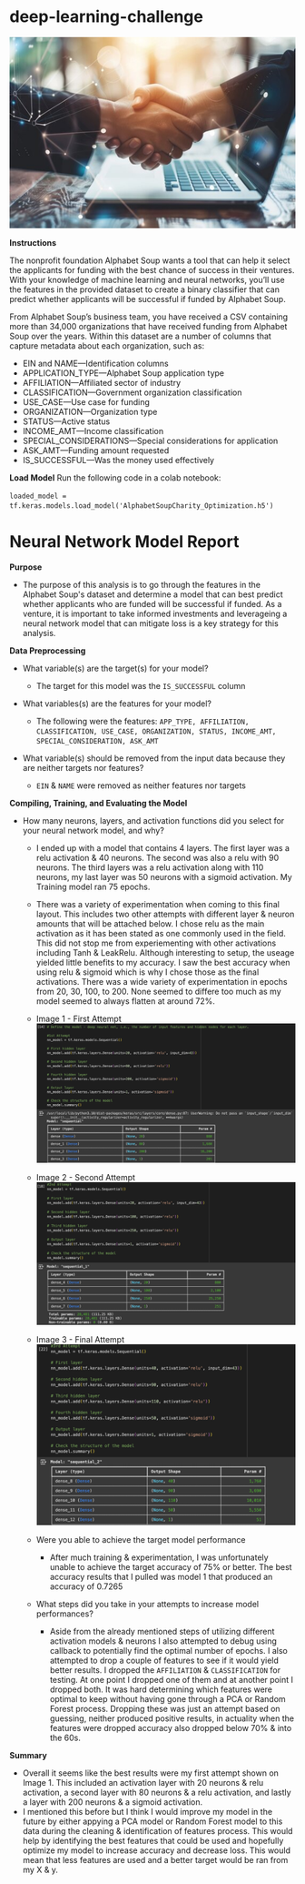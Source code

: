 # deep-learning-challenge
![alt text](image.png)

__Instructions__

The nonprofit foundation Alphabet Soup wants a tool that can help it select the applicants for funding with the best chance of success in their ventures. With your knowledge of machine learning and neural networks, you’ll use the features in the provided dataset to create a binary classifier that can predict whether applicants will be successful if funded by Alphabet Soup.

From Alphabet Soup’s business team, you have received a CSV containing more than 34,000 organizations that have received funding from Alphabet Soup over the years. Within this dataset are a number of columns that capture metadata about each organization, such as:

* EIN and NAME—Identification columns
* APPLICATION_TYPE—Alphabet Soup application type
* AFFILIATION—Affiliated sector of industry
* CLASSIFICATION—Government organization classification
* USE_CASE—Use case for funding
* ORGANIZATION—Organization type
* STATUS—Active status
* INCOME_AMT—Income classification
* SPECIAL_CONSIDERATIONS—Special considerations for application
* ASK_AMT—Funding amount requested
* IS_SUCCESSFUL—Was the money used effectively

__Load Model__
Run the following code in a colab notebook:

`loaded_model = tf.keras.models.load_model('AlphabetSoupCharity_Optimization.h5')`

# __Neural Network Model Report__

__Purpose__

* The purpose of this analysis is to go through the features in the Alphabet Soup's dataset and determine a model that can best predict whether applicants who are funded will be successful if funded. As a venture, it is important to take informed investments and leverageing a neural network model that can mitigate loss is a key strategy for this analysis.

__Data Preprocessing__

* What variable(s) are the target(s) for your model?
    * The target for this model was the `IS_SUCCESSFUL` column

* What variables(s) are the features for your model?
    * The following were the features: `APP_TYPE, AFFILIATION, CLASSIFICATION, USE_CASE, ORGANIZATION, STATUS, INCOME_AMT, SPECIAL_CONSIDERATION, ASK_AMT`

* What variable(s) should be removed from the input data because they are neither targets nor features?
    * `EIN` & `NAME` were removed as neither features nor targets


__Compiling, Training, and Evaluating the Model__
* How many neurons, layers, and activation functions did you select for your neural network model, and why?
    * I ended up with a model that contains 4 layers. The first layer was a relu activation & 40 neurons. The second was also a relu with 90 neurons. The third layers was a relu activation along with 110 neurons, my last layer was 50 neurons with a sigmoid activation. My Training model ran 75 epochs.

    * There was a variety of experimentation when coming to this final layout. This includes two other attempts with different layer & neuron amounts that will be attached below. I chose relu as the main activation as it has been stated as one commonly used in the field. This did not stop me from experiementing with other activations including Tanh & LeakRelu. Although interesting to setup, the useage yielded little benefits to my accuracy. I saw the best accuracy when using relu & sigmoid which is why I chose those as the final activations. There was a wide variety of experimentation in epochs from 20, 30, 100, to 200. None seemed to differe too much as my model seemed to always flatten at around 72%.

    * Image 1 - First Attempt ![alt text](image-1.png) 

    * Image 2 - Second Attempt ![alt text](image-2.png)

    * Image 3 - Final Attempt ![alt text](image-3.png)

    * Were you able to achieve the target model performance
        * After much training & experimentation, I was unfortunately unable to achieve the target accuracy of 75% or better. The best accuracy results that I pulled was model 1 that produced an accuracy of 0.7265

    * What steps did you take in your attempts to increase model performances? 
        * Aside from the already mentioned steps of utilizing different activation models & neurons I also attempted to debug using callback to potentially find the optimal number of epochs. I also attempted to drop a couple of features to see if it would yield better results. I dropped the `AFFILIATION` & `CLASSIFICATION` for testing. At one point I dropped one of them and at another point I dropped both. It was hard determining which features were optimal to keep without having gone through a PCA or Random Forest process. Dropping these was just an attempt based on guessing, neither produced positive results, in actuality when the features were dropped accuracy also dropped below 70% & into the 60s.
    
__Summary__

* Overall it seems like the best results were my first attempt shown on Image 1. This included an activation layer with 20 neurons & relu activation, a second layer with 80 neurons & a relu activation, and lastly a layer with 200 neurons & a sigmoid activation.
*  I mentioned this before but I think I would improve my model in the future by either appying a PCA model or Random Forest model to this data during the cleaning & identification of features process. This would help by identifying the best features that could be used and hopefully optimize my model to increase accuracy and decrease loss. This would mean that less features are used and a better target would be ran from my X & y.